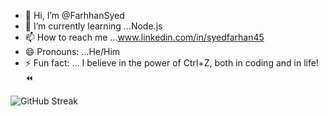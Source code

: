 - 👋 Hi, I’m @FarhhanSyed
- 🌱 I’m currently learning ...Node.js
- 📫 How to reach me ...www.linkedin.com/in/syedfarhan45
- 😄 Pronouns: ...He/Him  
- ⚡ Fun fact: ... I believe in the power of Ctrl+Z, both in coding and in life! ⏪

<!---
FarhhanSyed/FarhhanSyed is a ✨ special ✨ repository because its `README.md` (this file) appears on your GitHub profile.
You can click the P review link to take a look at your changes.
--->

![GitHub Streak](https://github-readme-streak-stats.herokuapp.com/?user=FarhhanSyed)


